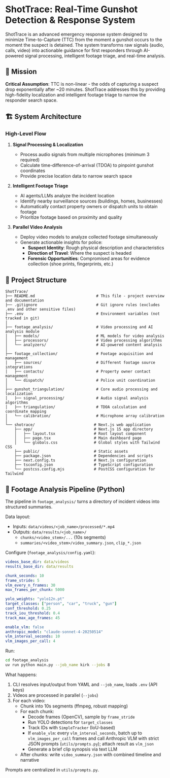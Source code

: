 # ShotTrace: Real-Time Gunshot Detection & Response System

ShotTrace is an advanced emergency response system designed to minimize Time-to-Capture (TTC) from the moment a gunshot occurs to the moment the suspect is detained. The system transforms raw signals (audio, calls, video) into actionable guidance for first responders through AI-powered signal processing, intelligent footage triage, and real-time analysis.

## 🎯 Mission

**Critical Assumption**: TTC is non-linear - the odds of capturing a suspect drop exponentially after ~20 minutes. ShotTrace addresses this by providing high-fidelity localization and intelligent footage triage to narrow the responder search space.

## 🏗️ System Architecture

### High-Level Flow

1. **Signal Processing & Localization**
   - Process audio signals from multiple microphones (minimum 3 required)
   - Calculate time-difference-of-arrival (TDOA) to pinpoint gunshot coordinates
   - Provide precise location data to narrow search space

2. **Intelligent Footage Triage**
   - AI agents/LLMs analyze the incident location
   - Identify nearby surveillance sources (buildings, homes, businesses)
   - Automatically contact property owners or dispatch units to obtain footage
   - Prioritize footage based on proximity and quality

3. **Parallel Video Analysis**
   - Deploy video models to analyze collected footage simultaneously
   - Generate actionable insights for police:
     - **Suspect Identity**: Rough physical description and characteristics
     - **Direction of Travel**: Where the suspect is headed
     - **Forensic Opportunities**: Compromised areas for evidence collection (shoe prints, fingerprints, etc.)

## 📁 Project Structure

```
ShotTrace/
├── README.md                           # This file - project overview and documentation
├── .gitignore                          # Git ignore rules (excludes .env and other sensitive files)
├── .env                                # Environment variables (not tracked in git)
│
├── footage_analysis/                   # Video processing and AI analysis module
│   ├── models/                         # ML models for video analysis
│   ├── processors/                     # Video processing algorithms
│   └── analyzers/                      # AI-powered content analysis
│
├── footage_collection/                 # Footage acquisition and management
│   ├── sources/                        # Different footage source integrations
│   ├── contacts/                       # Property owner contact management
│   └── dispatch/                       # Police unit coordination
│
├── gunshot_triangulation/              # Core audio processing and localization
│   ├── signal_processing/              # Audio signal analysis algorithms
│   ├── triangulation/                  # TDOA calculation and coordinate mapping
│   └── calibration/                    # Microphone array calibration
│
└── shotrace/                          # Next.js web application
    ├── app/                           # Next.js 15 app directory
    │   ├── layout.tsx                 # Root layout component
    │   ├── page.tsx                   # Main dashboard page
    │   └── globals.css                # Global styles with Tailwind CSS
    ├── public/                        # Static assets
    ├── package.json                   # Dependencies and scripts
    ├── next.config.ts                 # Next.js configuration
    ├── tsconfig.json                  # TypeScript configuration
    └── postcss.config.mjs             # PostCSS configuration for Tailwind
```

## 🎥 Footage Analysis Pipeline (Python)

The pipeline in `footage_analysis/` turns a directory of incident videos into structured summaries.

Data layout:
- Inputs: `data/videos/<job_name>/processed/*.mp4`
- Outputs: `data/results/<job_name>/`
  - `chunks/<video_stem>/...` (10s segments)
  - `summaries/<video_stem>/video_summary.json`, `clip_*.json`

Configure (`footage_analysis/config.yaml`):
```yaml
videos_base_dir: data/videos
results_base_dir: data/results

chunk_seconds: 10
frame_stride: 5
vlm_every_n_frames: 30
max_frames_per_chunk: 5000

yolo_weights: "yolo12n.pt"
target_classes: ["person", "car", "truck", "gun"]
conf_threshold: 0.25
track_iou_threshold: 0.4
track_max_age_frames: 45

enable_vlm: false
anthropic_model: "claude-sonnet-4-20250514"
vlm_interval_seconds: 10
vlm_images_per_call: 4
```

Run:
```bash
cd footage_analysis
uv run python main.py --job_name kirk --jobs 8
```

What happens:
1) CLI resolves input/output from YAML and `--job_name`, loads `.env` (API keys)
2) Videos are processed in parallel (`--jobs`)
3) For each video:
   - Chunk into 10s segments (ffmpeg, robust mapping)
   - For each chunk:
     - Decode frames (OpenCV), sample by `frame_stride`
     - Run YOLO detections for `target_classes`
     - Track IDs with `SimpleTracker` (IoU-based)
     - If `enable_vlm`: every `vlm_interval_seconds`, batch up to `vlm_images_per_call` frames and call Anthropic VLM with strict JSON prompts (`utils/prompts.py`); attach result as `vlm_json`
     - Generate a brief clip synopsis via text LLM
   - After chunks: write `video_summary.json` with combined timeline and narrative

Prompts are centralized in `utils/prompts.py`.